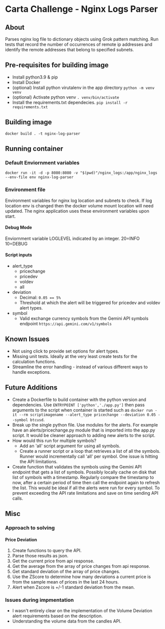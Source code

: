 # Carta Challenge - Nginx Logs Parser
## About
Parses nginx log file to dictionary objects using Grok pattern matching.  Run tests that record the number of occurrences of remote ip addresses and identify the remote addresses
that belong to specified subnets.

## Pre-requisites for building image
- Install python3.9 & pip
- Install Docker
- (optional) Install python virutalenv in the app directory `python -m venv venv`
- (optional) Activate python venv `. venv/bin/activate`
- Install the requirements.txt dependecies.  `pip install -r requirements.txt`

## Building image
`docker build . -t nginx-log-parser`

## Running container
### Default Enviornment variables
`docker run -it -d -p 8080:8080 -v "$(pwd)"/nginx_logs:/app/nginx_logs --env-file env nginx-log-parser`

### Environment file
Environment variables for nginx log location and subnets to check. If log location env is changed then the docker volume mount location will need updated.
The nginx application uses these environment variables upon start.

#### Debug Mode
Enviornment variable LOGLEVEL indicated by an integer.
20=INFO
10=DEBUG

#### Script inputs
- alert_type
    - pricechange
    - pricedev
    - voldev
    - all 
- deviation
    - Decimal: `0.05 == 5%`
    - Threshold at which the alert will be triggered for pricedev and voldev alert types. 
- symbol
    - Valid exchange currency symbols from the Gemini API symbols endpoint `https://api.gemini.com/v1/symbols`

## Known Issues
- Not using click to provide set options for alert types. 
- Missing unit tests. Ideally at the very least create tests for the calculation functions.
- Streamline the error handling - instead of various different ways to handle exceptions.

## Future Additions
- Create a Dockerfile to build container with the python version and dependencies. Use `ENTRYPOINT ['python','./app.py']` then pass arguments to the script when container is started such as `docker run -it --rm scriptimagename --alert_type pricechange --deviation 0.05 --symbol btcusd`.
- Break up the single python file. Use modules for the alerts. For example have an alerts/pricechange.py module that is imported into the app.py script. It would be cleaner approach to adding new alerts to the script.
- How would this run for multiple symbols?
    - Add an 'all' script argument for using all symbols.
    - Create a runner script or a loop that retrieves a list of all the symbols. Runner would incrementally call 'all' per symbol. One issue is hitting the API limitations.
- Create function that validates the symbols using the Gemini API endpoint that gets a list of symbols.  Possibly locally cache on disk that list of symbols with a timestamp. Regularly compare the timestamp to now, after a certain period of time then call the endpoint again to refresh the list. This would be ideal if all the alerts were run for every symbol.  To prevent exceeding the API rate limitations and save on time sending API calls.

## Misc
### Approach to solving
#### Price Deviation
1. Create functions to query the API.
2. Parse those results as json.
3. Get the current price from api response.
4. Get the average from the array of price changes from api response.
5. Get standard deviation of the array of price changes.
6. Use the ZScore to determine how many deviations a current price is from the sample mean of prices in the last 24 hours.
7. Alert when Zscore is +/-1 standard deviation from the mean.

### Issues during impmentation
- I wasn't entirely clear on the implementation of the Volume Deviation alert requirements based on the description.
- Understanding the volume data from the candles API.

